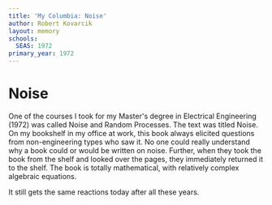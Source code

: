 ```yaml
---
title: 'My Columbia: Noise'
author: Robert Kovarcik
layout: memory
schools:
  SEAS: 1972
primary_year: 1972
---
```

# Noise

One of the courses I took for my Master's degree in Electrical Engineering (1972) was called Noise and Random Processes. The text was titled Noise. On my bookshelf in my office at work, this book always elicited questions from non-engineering types who saw it. No one could really understand why a book could or would be written on noise. Further, when they took the book from the shelf and looked over the pages, they immediately returned it to the shelf. The book is totally mathematical, with relatively complex algebraic equations.

It still gets the same reactions today after all these years.
